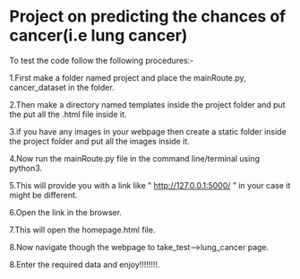 # Project on predicting the chances of cancer(i.e lung cancer)
 To test the code follow the following procedures:-
 
 1.First make a folder named project and place the mainRoute.py, cancer_dataset in the folder.
 
 2.Then make a directory named templates inside the project folder and put the put all the .html file inside it.
 
 3.if you have any images in your webpage then create a static folder inside the project folder and put all the images inside      it.
 
 4.Now run the mainRoute.py  file in the command line/terminal using python3.
 
 5.This will provide you with a link like " http://127.0.0.1:5000/ " in your case it might be different.
 
 6.Open the link in the browser. 
 
 7.This will open the homepage.html file.
 
 8.Now navigate though the webpage to take_test-->lung_cancer page.
 
 8.Enter the required data and enjoy!!!!!!!!.
